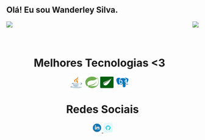 ## Olá! Eu sou Wanderley Silva.

<div>
  
  <img  height="180em" src="https://github-readme-stats.vercel.app/api?username=wanderleySilva-silva&show_icons=true&theme=great-gatsby&include_all_commits=true&count_private=true"/>
  <img align="right" height="180em" src="https://github-readme-stats.vercel.app/api/top-langs/?username=wanderleySilva-silva&layout=compact&langs_count=16&theme=great-gatsby"/>
</div>
<br>

<div  align="center"> 
  <div style="display: inline_block"><br>
    <h1 align="center">Melhores Tecnologias <3</h1>
    <img align="center" height="30" width="40" alt="js-icon"  src="/java-svgrepo-com.png">
    <img align="center" height="30" width="35" alt="react-icon" src="/spring-svgrepo-com.png">
    <img align="center" height="30" width="35" alt="react-icon" src="/thymeleaf.png">
    <img align="center" height="30" width="40" alt="html-icon" src="/icons8-postgreesql-96.png">
   </div>

  <h1 align="center">Redes Sociais</h1>
    <a href = "https://www.linkedin.com/in/jos%C3%A9-wanderley-pereira-da-silva-06b106a0/">
      <img width="25" src="/linkedin-1-svgrepo-com.png">
    </a>
    <a href = "https://github.com/wanderleySilva-silva">
      <img width="25" src="/icons8-github-64.png">
    </a>
</div>

